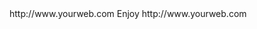 <? xml version="1.0" ?>
<rss version="2.0">
<channel>
<title>*Wizplus News*</title>
<description></description>
<link>http://www.yourweb.com</link>
<item>
<title>****** UPDATE Server Offline till further notice [ NEW BUILD SOON ]******</title>
<description> Enjoy </description>
<link>http://www.yourweb.com</link>
</channel>
</rss>

